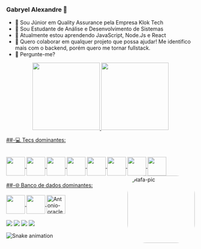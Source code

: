 ### Gabryel Alexandre 👋

- 🔭 Sou Júnior em Quality Assurance pela Empresa Klok Tech
- 🔭 Sou Estudante de Análise e Desenvolvimento de Sistemas
- 🌱 Atualmente estou aprendendo JavaScript, Node.Js e React
- 👯 Quero colaborar em qualquer projeto que possa ajudar! Me identifico mais com o backend, porém quero me tornar fullstack.
- 💬 Pergunte-me?
<div align="center">
  <a href="https://github.com/Gabryel-Alexandre">
  <img height="180em" src="https://github-readme-stats.vercel.app/api?username=Gabryel-Alexandre&show_icons=true&theme=dark&include_all_commits=true&count_private=true"/>
  <img height="180em" src="https://github-readme-stats.vercel.app/api/top-langs/?username=Gabryel-Alexandre&layout=compact&langs_count=7&theme=dark"/>
</div>
  
##-💻 Tecs dominantes: 
  
<div><br>
  <img align="center" height="50" width="50" src="https://cdn.jsdelivr.net/gh/devicons/devicon/icons/java/java-original-wordmark.svg" />
  <img align="center" height="50" width="50" src="https://cdn.jsdelivr.net/gh/devicons/devicon/icons/spring/spring-original-wordmark.svg" />
  <img align="center" height="50" width="50" src="https://cdn.jsdelivr.net/gh/devicons/devicon/icons/python/python-original-wordmark.svg" />
  <img align="center" height="50" width="50" src="https://cdn.jsdelivr.net/gh/devicons/devicon/icons/javascript/javascript-plain.svg" />
  <img align="center" height="50" width="50" src="https://cdn.jsdelivr.net/gh/devicons/devicon/icons/html5/html5-plain-wordmark.svg" />
  <img align="center" height="50" width="50" src="https://cdn.jsdelivr.net/gh/devicons/devicon/icons/css3/css3-plain-wordmark.svg" />
  <img align="center" height="50" width="50" src="https://cdn.jsdelivr.net/gh/devicons/devicon/icons/bootstrap/bootstrap-plain-wordmark.svg" />
  <img align="center" height="50" width="50" src="https://cdn.jsdelivr.net/gh/devicons/devicon/icons/git/git-original-wordmark.svg" />
  <img align="right" alt="Rafa-pic" height="180" style="border-radius:50px;" src="https://images-ext-2.discordapp.net/external/gpr8qD_Pqb_p6v0_iZwtnax00rcpfikKYQ6siLNr5xA/https/i.pinimg.com/originals/e4/26/70/e426702edf874b181aced1e2fa5c6cde.gif">
</div><br/>
##-🌐 Banco de dados dominantes:
<div><br>
   <img align="center" height="50" width="50" src="https://cdn.jsdelivr.net/gh/devicons/devicon/icons/mysql/mysql-original-wordmark.svg" />
   <img align="center" height="50" width="50" src="https://cdn.jsdelivr.net/gh/devicons/devicon/icons/postgresql/postgresql-original-wordmark.svg" />
   <img align="center" alt="Antonio-oracle" height="50" width="50" src="https://cdn.jsdelivr.net/gh/devicons/devicon/icons/oracle/oracle-original.svg">
</div></br>

<div> 
  <a href="https://www.instagram.com/gabryel_alexandre/" target="_blank"><img src="https://img.shields.io/badge/-Instagram-%23E4405F?style=for-the-badge&logo=instagram&logoColor=white" target="_blank"></a>
 <a href="https://api.whatsapp.com/send?phone=5583996897322" target="_blank"><img src="https://img.shields.io/badge/WhatsApp-25D366?style=for-the-badge&logo=whatsapp&logoColor=white" target="_blank"></a>
  <a href ="mailto:Gabryel2348369jg@gmail.com"><img src="https://img.shields.io/badge/-Gmail-%23333?style=for-the-badge&logo=gmail&logoColor=white" target="_blank"></a>
  <a href="https://www.linkedin.com/in/gabryel-alexandre-campos-da-silva-a748b1196/" target="_blank"><img src="https://img.shields.io/badge/-LinkedIn-%230077B5?style=for-the-badge&logo=linkedin&logoColor=white" target="_blank"></a> 
 
  ![Snake animation](https://github.com/Gabryel-Alexandre/Gabryel-Alexandre/blob/output/github-contribution-grid-snake.svg)
 
</div>

